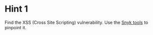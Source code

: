# Hint 1

Find the XSS (Cross Site Scripting) vulnerability. Use the [Snyk tools](../tools/snyktools.md) to pinpoint it.